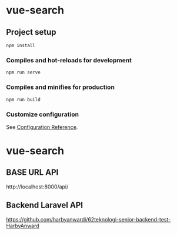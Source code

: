 # vue-search

## Project setup
```
npm install
```

### Compiles and hot-reloads for development
```
npm run serve
```

### Compiles and minifies for production
```
npm run build
```

### Customize configuration
See [Configuration Reference](https://cli.vuejs.org/config/).
# vue-search

## BASE URL API 
http://localhost:8000/api/

## Backend Laravel API
https://github.com/harbyanwardi/62teknologi-senior-backend-test-HarbyAnward
